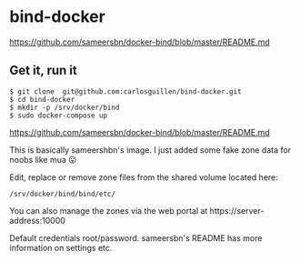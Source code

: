 # bind-docker

https://github.com/sameersbn/docker-bind/blob/master/README.md


## Get it, run it
```
$ git clone  git@github.com:carlosguillen/bind-docker.git
$ cd bind-docker 
$ mkdir -p /srv/docker/bind
$ sudo docker-compose up
```

https://github.com/sameersbn/docker-bind/blob/master/README.md

This is basically sameershbn's image. 
I just added some fake zone data for noobs like mua :stuck_out_tongue:

Edit, replace or remove zone files from the shared volume located here:
```
/srv/docker/bind/bind/etc/
```

You can also manage the zones via the web portal at https://server-address:10000

Default credentials root/password. sameersbn's README has more information on settings etc.
